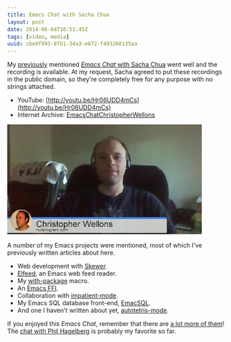 ```yaml
---
title: Emacs Chat with Sacha Chua
layout: post
date: 2014-06-04T16:51:45Z
tags: [video, media]
uuid: cbe9f993-8fb1-34a3-e872-f493268135aa
---
```


My [previously][announce] mentioned [*Emacs Chat* with Sacha
Chua][chat] went well and the recording is available. At my request,
Sacha agreed to put these recordings in the public domain, so they're
completely free for any purpose with no strings attached.

* YouTube: [http://youtu.be/Hr06UDD4mCs](http://youtu.be/Hr06UDD4mCs)
* Internet Archive: [EmacsChatChristopherWellons](https://archive.org/details/EmacsChatChristopherWellons)

![](/img/screenshot/emacs-chat-thumb.jpg)

A number of my Emacs projects were mentioned, most of which I've
previously written articles about here.

* Web development with [Skewer][skewer].
* [Elfeed][elfeed], an Emacs web feed reader.
* My [with-package][with-package] macro.
* An [Emacs FFI][ffi].
* Collaboration with [impatient-mode][imp].
* My Emacs SQL database front-end, [EmacSQL][emacsql].
* And one I haven't written about yet, [autotetris-mode][tetris].

If you enjoyed this *Emacs Chat*, remember that there are [a lot more
of them][ec]! The [chat with Phil Hagelberg][phil] is probably my
favorite so far.


[chat]: http://sachachua.com/blog/2014/05/emacs-chat-christopher-wellons/
[announce]: /blog/2014/05/26/
[with-package]: /blog/2013/06/02/
[imp]: /blog/2012/08/20/
[ffi]: /blog/2014/04/26/
[emacsql]: /blog/2014/02/06/
[tetris]: https://github.com/skeeto/autotetris-mode
[skewer]: /blog/2012/10/31/
[ec]: http://sachachua.com/blog/emacs-chat/
[elfeed]: /blog/2013/09/04/
[phil]: http://sachachua.com/blog/2014/05/emacs-chat-phil-hagelberg/
